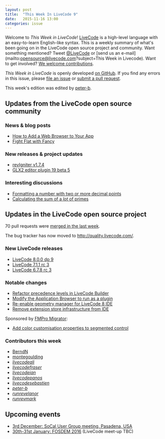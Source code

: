 ```yaml
---
layout: post
title:  "This Week In LiveCode 9"
date:   2015-11-16 13:00
categories: issue
---
```


Welcome to *This Week in LiveCode*!  [LiveCode](https://livecode.com/) is a high-level language with an easy-to-learn English-like syntax.  This is a weekly summary of what's been going on in the LiveCode open source project and community.  Want something mentioned?  Tweet [@LiveCode](https://twitter.com/LiveCode) or [send us an e-mail](mailto:opensource@livecode.com?subject=This Week in Livecode).  Want to get involved?  [We welcome contributions](https://github.com/livecode/livecode).

*This Week in LiveCode* is openly developed [on GitHub](https://github.com/livecode/this-week-in-livecode).  If you find any errors in this issue, please [file an issue](https://github.com/livecode/this-week-in-livecode/issues) or [submit a pull request](https://github.com/livecode/this-week-in-livecode/pulls).

This week's edition was edited by [peter-b](https://github.com/peter-b).

## Updates from the LiveCode open source community

### News & blog posts

* [How to Add a Web Browser to Your App](https://livecode.com/how-to-add-a-web-browser-to-your-app/)
* [Fight Flat with Fancy](http://tactilemedia.com/blog/2015/11/08/fight-flat-with-fancy/)

### New releases & project updates
* [revIgniter v1.7.4](http://revigniter.com/news/newsitem/revIgniter_v1.7.4_Released)
* [GLX2 editor plugin 19 beta 5](https://bitbucket.org/mwieder/glx2/downloads)

### Interesting discussions

* [Formatting a number with two or more decimal points](http://lists.runrev.com/pipermail/use-livecode/2015-November/221100.html)
* [Calculating the sum of a *lot* of primes](http://lists.runrev.com/pipermail/use-livecode/2015-November/221106.html)

## Updates in the LiveCode open source project

70 pull requests were [merged in the last week](https://github.com/search?l=&o=asc&s=created&type=Issues&utf8=%E2%9C%93&q=org%3Alivecode+is%3Apublic+is%3Apr+is%3Amerged+merged%3A2015-11-09..2015-11-15).

The bug tracker has now moved to http://quality.livecode.com/.

### New LiveCode releases

* [LiveCode 8.0.0 dp 9](http://downloads.livecode.com/livecode/#8_0_0)
* [LiveCode 7.1.1 rc 3](http://downloads.livecode.com/livecode/#7_1_1)
* [LiveCode 6.7.8 rc 3](http://downloads.livecode.com/livecode/#6_7_8)

### Notable changes

* [Refactor precedence levels in LiveCode Builder](https://github.com/livecode/livecode/pull/3239)
* [Modify the Application Browser to run as a plugin](https://github.com/livecode/livecode-ide/pull/594)
* [Re-enable geometry manager for LiveCode 8 IDE](https://github.com/livecode/livecode-ide/pull/632)
* [Remove extension store infrastructure from IDE](https://github.com/livecode/livecode-ide/pull/644)

Sponsored by [FMPro Migrator](https://www.fmpromigrator.com/):
* [Add color customisation properties to segmented control](https://github.com/livecode/livecode/pull/3231)

### Contributors this week

* [BerndN](https://github.com/BerndN)
* [montegoulding](https://github.com/montegoulding)
* *[livecodeali](https://github.com/livecodeali)*
* *[livecodefraser](https://github.com/livecodefraser)*
* *[livecodeian](https://github.com/livecodeian)*
* *[livecodepanos](https://github.com/livecodepanos)*
* *[livecodesebastien](https://github.com/livecodesebastien)*
* *[peter-b](https://github.com/peter-b)*
* *[runrevelanor](https://github.com/runrevelanor)*
* *[runrevmark](https://github.com/runrevmark)*

## Upcoming events

* [3rd December: SoCal User Group meeting, Pasadena, USA](http://forums.livecode.com/viewtopic.php?f=50&t=25836)
* [30th-31st January: FOSDEM 2016](https://fosdem.org/2016) (LiveCode meet-up TBC)
